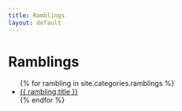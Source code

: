 ```yaml
---
title: Ramblings
layout: default
---
```


# Ramblings

<ul>
{% for rambling in site.categories.ramblings %}
    <li><a href="{{ rambling.url }}">{{ rambling.title }}</a></li>
{% endfor %}
</ul>
